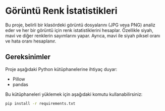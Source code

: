 # Görüntü Renk İstatistikleri

Bu proje, belirli bir klasördeki görüntü dosyalarını (JPG veya PNG) analiz eder ve her bir görüntü için renk istatistiklerini hesaplar. Özellikle siyah, mavi ve diğer renklerin sayımlarını yapar. Ayrıca, mavi ile siyah piksel oranı ve hata oranı hesaplanır.

## Gereksinimler

Proje aşağıdaki Python kütüphanelerine ihtiyaç duyar:

- Pillow
- pandas

Bu kütüphaneleri yüklemek için aşağıdaki komutu kullanabilirsiniz:

```bash
pip install -r requirements.txt
